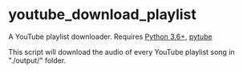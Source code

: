 # youtube_download_playlist
A YouTube playlist downloader. Requires [Python 3.6+](https://www.python.org/downloads/), [pytube](https://github.com/nficano/pytube)

This script will download the audio of every YouTube playlist song in "./output/" folder.

